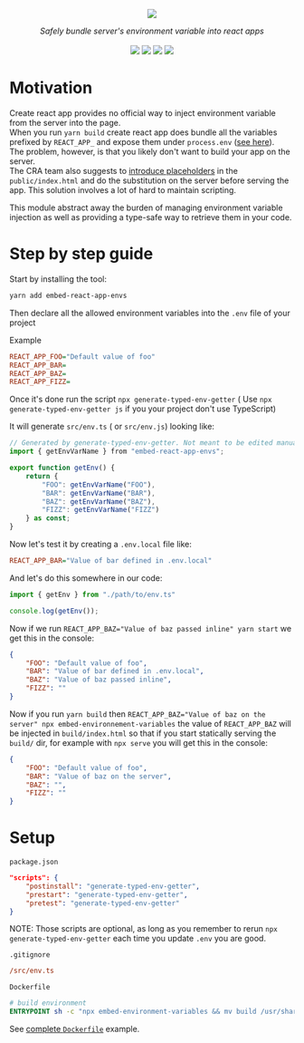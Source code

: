 <p align="center">
    <img src="https://user-images.githubusercontent.com/6702424/111043291-087c3d80-8442-11eb-8079-176d87c733a3.png">  
</p>
<p align="center">
    <i>Safely bundle server's environment variable into react apps</i>
    <br>
    <br>
    <img src="https://github.com/garronej/embed-react-app-envs/workflows/ci/badge.svg?branch=main">
    <img src="https://img.shields.io/bundlephobia/minzip/embed-react-app-envs">
    <img src="https://img.shields.io/npm/dw/embed-react-app-envs">
    <img src="https://img.shields.io/npm/l/embed-react-app-envs">
</p>

# Motivation

Create react app provides no official way to inject environment variable from the server into the page.  
When you run `yarn build` create react app does bundle all the variables prefixed by `REACT_APP_`
and expose them under `process.env` ([see here](https://create-react-app.dev/docs/adding-custom-environment-variables/)).  
The problem, however, is that you likely don't want to build your app on the server.  
The CRA team also suggests to [introduce placeholders](https://create-react-app.dev/docs/title-and-meta-tags/#injecting-data-from-the-server-into-the-page) in the `public/index.html` 
and do the substitution on the server before serving the app. This solution involves a lot of hard to maintain scripting.

This module abstract away the burden of managing environment variable injection as well as providing a type-safe way
to retrieve them in your code.

# Step by step guide

Start by installing the tool: 

```bash
yarn add embed-react-app-envs 
```

Then declare all the allowed environment variables into the `.env` file of your project

Example
```ini
REACT_APP_FOO="Default value of foo"
REACT_APP_BAR=
REACT_APP_BAZ=
REACT_APP_FIZZ=
```

Once it's done run the script `npx generate-typed-env-getter` ( Use `npx generate-typed-env-getter js` if you your project don't use TypeScript)

It will generate `src/env.ts` ( or `src/env.js`) looking like:
```typescript
// Generated by generate-typed-env-getter. Not meant to be edited manually
import { getEnvVarName } from "embed-react-app-envs";

export function getEnv() {
    return {
        "FOO": getEnvVarName("FOO"),
        "BAR": getEnvVarName("BAR"),
        "BAZ": getEnvVarName("BAZ"),
        "FIZZ": getEnvVarName("FIZZ")
    } as const;
}
```

Now let's test it by creating a `.env.local` file like:  
```ini
REACT_APP_BAR="Value of bar defined in .env.local"
```

And let's do this somewhere in our code: 

```typescript
import { getEnv } from "./path/to/env.ts"

console.log(getEnv());
```
Now if we run `REACT_APP_BAZ="Value of baz passed inline" yarn start` we get this
in the console: 

```json
{
    "FOO": "Default value of foo",
    "BAR": "Value of bar defined in .env.local",
    "BAZ": "Value of baz passed inline",
    "FIZZ": ""
}
```

Now if you run `yarn build` then `REACT_APP_BAZ="Value of baz on the server" npx embed-environnement-variables`
the value of `REACT_APP_BAZ` will be injected in `build/index.html` so that if you start statically serving
the `build/` dir, for example with `npx serve` you will get this in the console:  

```json
{
    "FOO": "Default value of foo",
    "BAR": "Value of baz on the server",
    "BAZ": "",
    "FIZZ": ""
}
```
# Setup

`package.json`
```json
"scripts": {
    "postinstall": "generate-typed-env-getter",
    "prestart": "generate-typed-env-getter",
    "pretest": "generate-typed-env-getter"
}
```
NOTE: Those scripts are optional, as long as you remember to rerun `npx generate-typed-env-getter`
each time you update `.env` you are good.

`.gitignore`
```ini
/src/env.ts
```

`Dockerfile`
```dockerfile
# build environment
ENTRYPOINT sh -c "npx embed-environment-variables && mv build /usr/share/nginx/html && nginx -g 'daemon off;'"
```

See [complete `Dockerfile`](https://github.com/InseeFrLab/onyxia-ui/blob/master/Dockerfile) example.


